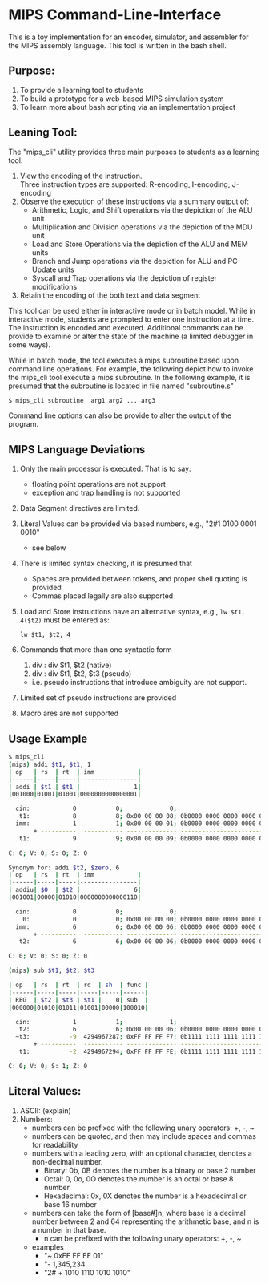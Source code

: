 # MIPS Command-Line-Interface

This is a toy implementation for an encoder, simulator, and assembler for the MIPS assembly language.  This tool is written in the bash shell.

## Purpose:

1. To provide a learning tool to students
1. To build a prototype for a web-based MIPS simulation system
1. To learn more about bash scripting via an implementation project


## Leaning Tool:

The "mips_cli" utility provides three main purposes to students as a learning tool.  

   1. View the encoding of the instruction.  
      Three instruction types are supported:  R-encoding, I-encoding, J-encoding
   1. Observe the execution of these instructions via a summary output of:
      - Arithmetic, Logic, and Shift operations via the depiction of the ALU unit
      - Multiplication and Division operations via the depiction of the MDU unit
      - Load and Store Operations via the depiction of the ALU and MEM units
      - Branch and Jump operations via the depiction for ALU and PC-Update units
      - Syscall and Trap operations via the depiction of register modifications
   1. Retain the encoding of the both text and data segment

This tool can be used either in interactive mode or in batch model.  While in interactive mode, students are prompted to enter one instruction at a time.  The instruction is encoded and executed.  Additional commands can be provide to examine or alter the state of the machine (a limited debugger in some ways).

While in batch mode, the tool executes a mips subroutine based upon command line operations.  For example, the following depict how to invoke the mips_cli tool execute a mips subroutine. In the following example, it is presumed that the subroutine is located in file named "subroutine.s"

   ```bash
   $ mips_cli subroutine  arg1 arg2 ... arg3
   ```
Command line options can also be provide to alter the output of the program.


## MIPS Language Deviations
   1. Only the main processor is executed. That is to say:
      - floating point operations are not support
      - exception and trap handling is not supported
   1. Data Segment directives are limited.
   1. Literal Values can be provided via based numbers, e.g., "2#1 0100 0001 0010"
      - see below
   1. There is limited syntax checking, it is presumed that
      - Spaces are provided between tokens, and proper shell quoting is provided
      - Commas placed legally are also supported 
   1. Load and Store instructions have an alternative syntax, e.g., `lw $t1, 4($t2)` must be entered as:
       ```
       lw $t1, $t2, 4
       ```  
   1. Commands that more than one syntactic form
      1. div :  div $t1, $t2  (native)
      1. div :  div $t1, $t2, $t3 (pseudo)
      * i.e. pseudo instructions that introduce ambiguity are not support.

   1. Limited set of pseudo instructions are provided
   1. Macro ares are not supported


## Usage Example

   ```bash
   $ mips_cli
   (mips) addi $t1, $t1, 1
   | op   | rs  | rt  | imm            |
   |------|-----|-----|----------------|
   | addi | $t1 | $t1 |               1|
   |001000|01001|01001|0000000000000001|

     cin:            0           0;             0;                                         0;
      t1:            8           8; 0x00 00 00 08; 0b0000 0000 0000 0000 0000 0000 0000 1000;
     imm:            1           1; 0x00 00 00 01; 0b0000 0000 0000 0000 0000 0000 0000 0001; "1"
          + ----------  ----------- -------------- ------------------------------------------
      t1:            9           9; 0x00 00 00 09; 0b0000 0000 0000 0000 0000 0000 0000 1001;

   C: 0; V: 0; S: 0; Z: 0
 
 Synonym for: addi $t2, $zero, 6
   | op   | rs  | rt  | imm            |
   |------|-----|-----|----------------|
   | addiu| $0  | $t2 |               6|
   |001001|00000|01010|0000000000000110|

     cin:            0           0;             0;                                         0;
       0:            0           0; 0x00 00 00 00; 0b0000 0000 0000 0000 0000 0000 0000 0000;
     imm:            6           6; 0x00 00 00 06; 0b0000 0000 0000 0000 0000 0000 0000 0110; "6"
          + ----------  ----------- -------------- ------------------------------------------
      t2:            6           6; 0x00 00 00 06; 0b0000 0000 0000 0000 0000 0000 0000 0110;

   C: 0; V: 0; S: 0; Z: 0

(mips) sub $t1, $t2, $t3

   | op   | rs  | rt  | rd  | sh  | func |
   |------|-----|-----|-----|-----|------|
   | REG  | $t2 | $t3 | $t1 |    0| sub  |
   |000000|01010|01011|01001|00000|100010|

     cin:            1           1;             1;                                         1;
      t2:            6           6; 0x00 00 00 06; 0b0000 0000 0000 0000 0000 0000 0000 0110;
     ~t3:           -9  4294967287; 0xFF FF FF F7; 0b1111 1111 1111 1111 1111 1111 1111 0111;
          + ----------  ----------- -------------- ------------------------------------------
      t1:           -2  4294967294; 0xFF FF FF FE; 0b1111 1111 1111 1111 1111 1111 1111 1110;

   C: 0; V: 0; S: 1; Z: 0
   ```

## Literal Values:
   1. ASCII:  (explain)
   1. Numbers:
      - numbers can be prefixed with the following unary operators: +, -, ~
      - numbers can be quoted, and then may include spaces and commas for readability
      - numbers with a leading zero, with an optional character, denotes a non-decimal number.  
        - Binary: 0b, 0B denotes the number is a binary or base 2 number
        - Octal:  0, 0o, 0O denotes the number is an octal or base 8 number
        - Hexadecimal: 0x, 0X  denotes the number is a hexadecimal or base 16 number
      - numbers can take the form of [base#]n, where base is a decimal number between 2 and 64 representing the arithmetic base, and n is a number in that base.
        - n can be prefixed with the following unary operators: +, -, ~
      - examples
        - "~ 0xFF FF EE 01"
        - "- 1,345,234
         - "2# + 1010 1110 1010 1010"

